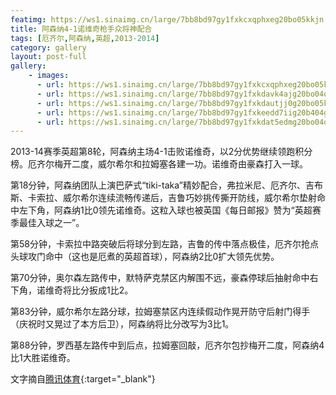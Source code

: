 ```yaml
---
featimg: https://ws1.sinaimg.cn/large/7bb8bd97gy1fxkcxqphxeg20bo05kkjn.gif
title: 阿森纳4-1诺维奇枪手众将神配合
tags: [厄齐尔,阿森纳,英超,2013-2014]
category: gallery
layout: post-full
gallery:
    - images:
      - url: https://ws1.sinaimg.cn/large/7bb8bd97gy1fxkcxqphxeg20bo05kkjn.gif
      - url: https://ws1.sinaimg.cn/large/7bb8bd97gy1fxkdavk4ajg20bo04ohdv.gif
      - url: https://ws1.sinaimg.cn/large/7bb8bd97gy1fxkdautjj0g20bo05k7wj.gif
      - url: https://ws1.sinaimg.cn/large/7bb8bd97gy1fxkeedd7iig20b404gkjn.gif
      - url: https://ws1.sinaimg.cn/large/7bb8bd97gy1fxkdat5edmg20bo04ox6q.gif
---
```


2013-14赛季英超第8轮，阿森纳主场4-1击败诺维奇，以2分优势继续领跑积分榜。厄齐尔梅开二度，威尔希尔和拉姆塞各建一功。诺维奇由豪森打入一球。

第18分钟，阿森纳团队上演巴萨式“tiki-taka”精妙配合，弗拉米尼、厄齐尔、吉布斯、卡索拉、威尔希尔连续流畅传递后，吉鲁巧妙挑传撕开防线，威尔希尔垫射命中左下角，阿森纳1比0领先诺维奇。这粒入球也被英国《每日邮报》赞为“英超赛季最佳入球之一”。

第58分钟，卡索拉中路突破后将球分到左路，吉鲁的传中落点极佳，厄齐尔抢点头球攻门命中（这也是厄煮的英超首球），阿森纳2比0扩大领先优势。

第70分钟，奥尔森左路传中，默特萨克禁区内解围不远，豪森停球后抽射命中右下角，诺维奇将比分扳成1比2。

第83分钟，威尔希尔左路分球，拉姆塞禁区内连续假动作晃开防守后射门得手（庆祝时又晃过了本方后卫），阿森纳将比分改写为3比1。

第88分钟，罗西基左路传中到后点，拉姆塞回敲，厄齐尔包抄梅开二度，阿森纳4比1大胜诺维奇。

文字摘自[腾讯体育](http://sports.qq.com/a/20131019/006951.htm){:target="_blank"}